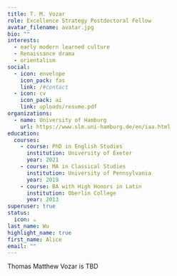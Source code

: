```yaml
---
title: T. M. Vozar
role: Excellence Strategy Postdoctoral Fellow
avatar_filename: avatar.jpg
bio: ""
interests:
  - early modern learned culture
  - Renaissance drama
  - orientalism
social:
  - icon: envelope
    icon_pack: fas
    link: /#contact
  - icon: cv
    icon_pack: ai
    link: uploads/resume.pdf
organizations:
  - name: University of Hamburg
    url: https://www.slm.uni-hamburg.de/en/iaa.html
education:
  courses:
    - course: PhD in English Studies
      institution: University of Exeter
      year: 2021
    - course: MA in Classical Studies
      institution: University of Pennsylvania
      year: 2019
    - course: BA with High Honors in Latin
      institution: Oberlin College
      year: 2013
superuser: true
status:
  icon: ☕️
last_name: Wu
highlight_name: true
first_name: Alice
email: ""
---
```

Thomas Matthew Vozar is TBD